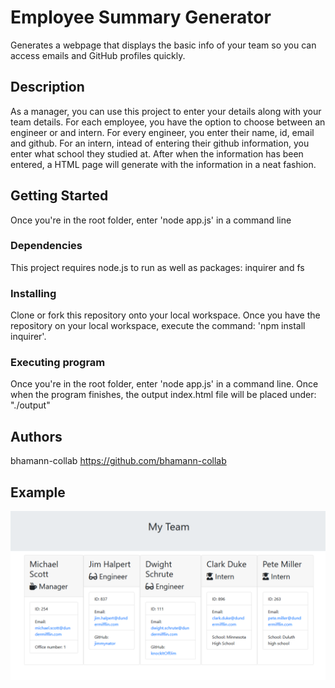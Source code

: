 # Employee Summary Generator
Generates a webpage that displays the basic info of your team so you can access emails and GitHub profiles quickly.

## Description
As a manager, you can use this project to enter your details along with your team details. For each employee, you have the option to choose  between an engineer or and intern. For every engineer, you enter their name, id, email and github. For an intern, intead of entering their github information, you enter what school they studied at. After when the information has been entered, a HTML page will generate with the information in a neat fashion.

## Getting Started
Once you're in the root folder, enter 'node app.js' in a command line

### Dependencies
This project requires node.js to run as well as packages: inquirer and fs

### Installing
Clone or fork this repository onto your local workspace. Once you have the repository on your local workspace, execute the command: 'npm install inquirer'.

### Executing program
Once you're in the root folder, enter 'node app.js' in a command line. Once when the program finishes, the output index.html file will be placed under: "./output"

## Authors
bhamann-collab
https://github.com/bhamann-collab

## Example
![Alt text](/output/Example.png?rraw=true)
